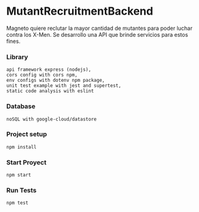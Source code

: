 # MutantRecruitmentBackend
Magneto quiere reclutar la mayor cantidad de mutantes para poder luchar contra los X-Men. 
Se desarrollo una API que brinde servicios para estos fines.

### Library
```
api framework express (nodejs),
cors config with cors npm,
env configs with dotenv npm package,
unit test example with jest and supertest,
static code analysis with eslint
```

### Database
```
noSQL with google-cloud/datastore
```

### Project setup
```
npm install
```

### Start Proyect
```
npm start
```

### Run Tests
```
npm test
```
